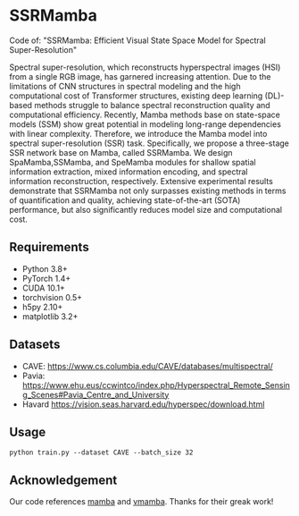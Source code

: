 # SSRMamba

Code of: "SSRMamba: Efficient Visual State Space Model for Spectral Super-Resolution"

Spectral super-resolution, which reconstructs hyperspectral images (HSI) from a single RGB image, has garnered increasing attention. Due to the limitations of CNN structures in spectral modeling and the high computational cost of Transformer structures, existing deep learning (DL)-based methods struggle to balance spectral reconstruction quality and computational efficiency. Recently, Mamba methods base on state-space models (SSM) show great potential in modeling long-range dependencies with linear complexity. Therefore, we introduce the Mamba model into spectral super-resolution (SSR) task. Specifically, we propose a three-stage SSR network base on Mamba, called SSRMamba. We design SpaMamba,SSMamba, and SpeMamba modules for shallow spatial information extraction, mixed information encoding, and spectral information reconstruction, respectively. Extensive experimental results demonstrate that SSRMamba not only surpasses existing methods in terms of quantification and quality, achieving state-of-the-art (SOTA) performance, but also significantly reduces model size and computational cost.  

## Requirements
- Python 3.8+
- PyTorch 1.4+
- CUDA 10.1+
- torchvision 0.5+
- h5py 2.10+
- matplotlib 3.2+

## Datasets
- CAVE: https://www.cs.columbia.edu/CAVE/databases/multispectral/
- Pavia: https://www.ehu.eus/ccwintco/index.php/Hyperspectral_Remote_Sensing_Scenes#Pavia_Centre_and_University
- Havard https://vision.seas.harvard.edu/hyperspec/download.html
## Usage
```
python train.py --dataset CAVE --batch_size 32 
```

## Acknowledgement
Our code references [mamba](https://github.com/mamba-org/mamba) and [vmamba](https://github.com/MzeroMiko/VMamba). Thanks for their greak work!
